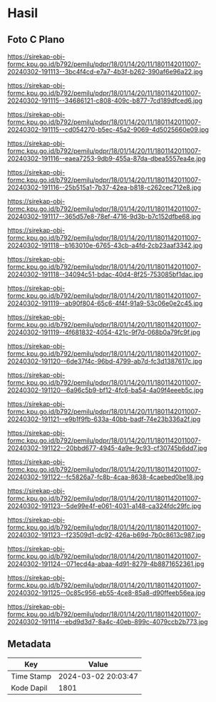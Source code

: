 # Hasil

## Foto C Plano

https://sirekap-obj-formc.kpu.go.id/b792/pemilu/pdpr/18/01/14/20/11/1801142011007-20240302-191113--3bc4f4cd-e7a7-4b3f-b262-390af6e96a22.jpg

https://sirekap-obj-formc.kpu.go.id/b792/pemilu/pdpr/18/01/14/20/11/1801142011007-20240302-191115--34686121-c808-409c-b877-7cd189dfced6.jpg

https://sirekap-obj-formc.kpu.go.id/b792/pemilu/pdpr/18/01/14/20/11/1801142011007-20240302-191115--cd054270-b5ec-45a2-9069-4d5025660e09.jpg

https://sirekap-obj-formc.kpu.go.id/b792/pemilu/pdpr/18/01/14/20/11/1801142011007-20240302-191116--eaea7253-9db9-455a-87da-dbea5557ea4e.jpg

https://sirekap-obj-formc.kpu.go.id/b792/pemilu/pdpr/18/01/14/20/11/1801142011007-20240302-191116--25b515a1-7b37-42ea-b818-c262cec712e8.jpg

https://sirekap-obj-formc.kpu.go.id/b792/pemilu/pdpr/18/01/14/20/11/1801142011007-20240302-191117--365d57e8-78ef-4716-9d3b-b7c152dfbe68.jpg

https://sirekap-obj-formc.kpu.go.id/b792/pemilu/pdpr/18/01/14/20/11/1801142011007-20240302-191118--b163010e-6765-43cb-a4fd-2cb23aaf3342.jpg

https://sirekap-obj-formc.kpu.go.id/b792/pemilu/pdpr/18/01/14/20/11/1801142011007-20240302-191118--34094c51-bdac-40d4-8f25-753085bf1dac.jpg

https://sirekap-obj-formc.kpu.go.id/b792/pemilu/pdpr/18/01/14/20/11/1801142011007-20240302-191119--ab90f804-65c6-4f4f-91a9-53c06e0e2c45.jpg

https://sirekap-obj-formc.kpu.go.id/b792/pemilu/pdpr/18/01/14/20/11/1801142011007-20240302-191119--4f681832-4054-421c-9f7d-068b0a79fc9f.jpg

https://sirekap-obj-formc.kpu.go.id/b792/pemilu/pdpr/18/01/14/20/11/1801142011007-20240302-191120--6de37f4c-96bd-4799-ab7d-fc3d1387617c.jpg

https://sirekap-obj-formc.kpu.go.id/b792/pemilu/pdpr/18/01/14/20/11/1801142011007-20240302-191120--6a96c5b9-bf12-4fc6-ba54-4a09f4eeeb5c.jpg

https://sirekap-obj-formc.kpu.go.id/b792/pemilu/pdpr/18/01/14/20/11/1801142011007-20240302-191121--e9b1f9fb-633a-40bb-badf-74e23b336a2f.jpg

https://sirekap-obj-formc.kpu.go.id/b792/pemilu/pdpr/18/01/14/20/11/1801142011007-20240302-191122--20bbd677-4945-4a9e-9c93-cf30745b6dd7.jpg

https://sirekap-obj-formc.kpu.go.id/b792/pemilu/pdpr/18/01/14/20/11/1801142011007-20240302-191122--fc5826a7-fc8b-4caa-8638-4caebed0be18.jpg

https://sirekap-obj-formc.kpu.go.id/b792/pemilu/pdpr/18/01/14/20/11/1801142011007-20240302-191123--5de99e4f-e061-4031-a148-ca324fdc29fc.jpg

https://sirekap-obj-formc.kpu.go.id/b792/pemilu/pdpr/18/01/14/20/11/1801142011007-20240302-191123--f23509d1-dc92-426a-b69d-7b0c8613c987.jpg

https://sirekap-obj-formc.kpu.go.id/b792/pemilu/pdpr/18/01/14/20/11/1801142011007-20240302-191124--071ecd4a-abaa-4d91-8279-4b8871652361.jpg

https://sirekap-obj-formc.kpu.go.id/b792/pemilu/pdpr/18/01/14/20/11/1801142011007-20240302-191125--0c85c956-eb55-4ce8-85a8-d90ffeeb56ea.jpg

https://sirekap-obj-formc.kpu.go.id/b792/pemilu/pdpr/18/01/14/20/11/1801142011007-20240302-191114--ebd9d3d7-8a4c-40eb-899c-4079ccb2b773.jpg


## Metadata

| Key        | Value               |
| ---------- | ------------------- |
| Time Stamp | 2024-03-02 20:03:47 |
| Kode Dapil | 1801                |



